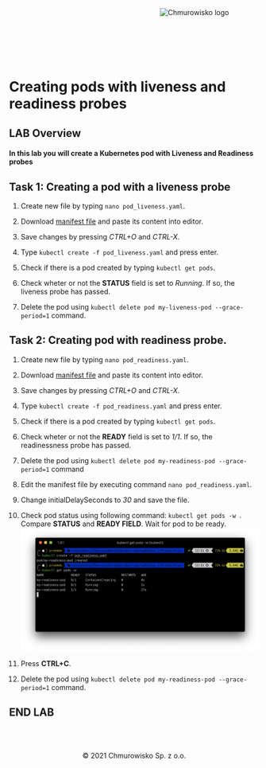 <img src="../../../img/logo.png" alt="Chmurowisko logo" width="200" align="right">
<br><br>
<br><br>
<br><br>

# Creating pods with liveness and readiness probes

## LAB Overview

#### In this lab you will create a Kubernetes pod with Liveness and Readiness probes

## Task 1: Creating a pod with a liveness probe


1. Create new file by typing ```nano pod_liveness.yaml```.

2. Download [manifest file](./files/pod_liveness.yaml) and paste its content into editor.

3. Save changes by pressing *CTRL+O* and *CTRL-X*.

4. Type ```kubectl create -f pod_liveness.yaml``` and press enter.

5. Check if there is a pod created by typing ```kubectl get pods```.


6. Check wheter or not the **STATUS** field is set to *Running*. If so, the liveness probe has passed.

7. Delete the pod using ```kubectl delete pod my-liveness-pod --grace-period=1``` command.


## Task 2: Creating pod with readiness probe.


1. Create new file by typing ```nano pod_readiness.yaml```.

2. Download [manifest file](./files/pod_readiness.yaml) and paste its content into editor.

3. Save changes by pressing *CTRL+O* and *CTRL-X*.

4. Type ```kubectl create -f pod_readiness.yaml``` and press enter.

5. Check if there is a pod created by typing ```kubectl get pods```.

6. Check wheter or not the **READY** field is set to *1/1*. If so, the readinessness probe has passed.

7. Delete the pod using ```kubectl delete pod my-readiness-pod --grace-period=1``` command

8. Edit the manifest file by executing command ```nano pod_readiness.yaml```.

9. Change initialDelaySeconds to *30* and save the file.

10. Check pod status using following command: ```kubectl get pods -w ```. Compare **STATUS** and **READY 
FIELD**. Wait for pod to be ready.
![img](./img/readines.png)

11. Press **CTRL+C**.

12. Delete the pod using ```kubectl delete pod my-readiness-pod --grace-period=1``` command.
## END LAB

<br><br>

<center><p>&copy; 2021 Chmurowisko Sp. z o.o.<p></center>
